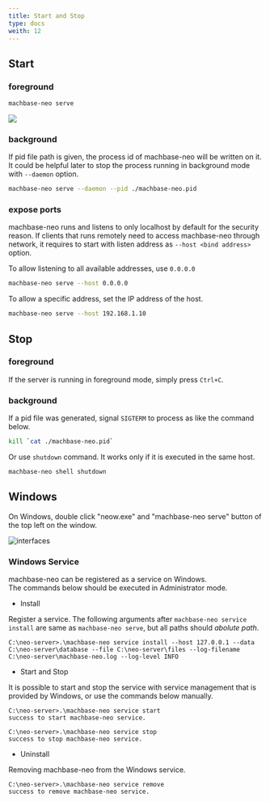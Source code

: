 ```yaml
---
title: Start and Stop
type: docs
weith: 12
---
```


## Start

### foreground

```sh
machbase-neo serve
```

![](../img/server-serve.gif)

### background

If pid file path is given, the process id of machbase-neo will be written on it.
It could be helpful later to stop the process running in background mode with `--daemon` option.

```sh
machbase-neo serve --daemon --pid ./machbase-neo.pid
```

### expose ports

machbase-neo runs and listens to only localhost by default for the security reason. If clients that runs remotely need to access machbase-neo through network, it requires to start with listen address as `--host <bind address>` option.

To allow listening to all available addresses, use `0.0.0.0`

```sh
machbase-neo serve --host 0.0.0.0
```

To allow a specific address, set the IP address of the host.

```sh
machbase-neo serve --host 192.168.1.10
```

## Stop

### foreground

If the server is running in foreground mode, simply press `Ctrl+C`.

###  background

If a pid file was generated, signal `SIGTERM` to process as like the command below.

```sh
kill `cat ./machbase-neo.pid`
```

Or use `shutdown` command. It works only if it is executed in the same host.

```sh
machbase-neo shell shutdown
```

## Windows

On Windows, double click "neow.exe" and "machbase-neo serve" button of the top left on the window.

![interfaces](/images/neow-win.png)

### Windows Service

machbase-neo can be registered as a service on Windows.<br/>
The commands below should be executed in Administrator mode.

- Install

Register a service. The following arguments after `machbase-neo service install` are same as `machbase-neo serve`, but all paths should *abolute path*.

```
C:\neo-server>.\machbase-neo service install --host 127.0.0.1 --data C:\neo-server\database --file C:\neo-server\files --log-filename C:\neo-server\machbase-neo.log --log-level INFO

```

- Start and Stop

It is possible to start and stop the service with service management that is provided by Windows,
or use the commands below manually.

```
C:\neo-server>.\machbase-neo service start
success to start machbase-neo service.

C:\neo-server>.\machbase-neo service stop
success to stop machbase-neo service.
```

- Uninstall

Removing machbase-neo from the Windows service.

```
C:\neo-server>.\machbase-neo service remove
success to remove machbase-neo service.
```
